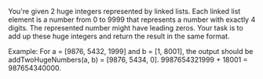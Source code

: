 You're given 2 huge integers represented by linked lists. Each linked list element is a number from 0 to 9999 that represents a number with exactly 4 digits. The represented number might have leading zeros. Your task is to add up these huge integers and return the result in the same format.

Example:
	For a = [9876, 5432, 1999] and b = [1, 8001], the output should be
	addTwoHugeNumbers(a, b) = [9876, 5434, 0].
	9987654321999 + 18001 = 987654340000.
	
	
	
	